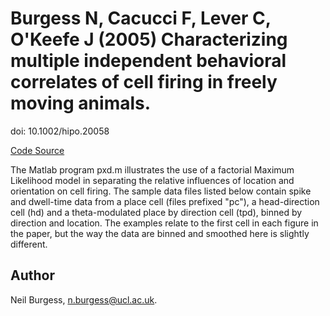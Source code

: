 # Burgess N, Cacucci F, Lever C, O'Keefe J (2005) Characterizing multiple independent behavioral correlates of cell firing in freely moving animals.

doi: 10.1002/hipo.20058

[Code Source](https://www.ucl.ac.uk/icn/characterizing-multiple-independent-behavioral-correlates-cell-firing)

The Matlab program pxd.m illustrates the use of a factorial Maximum Likelihood model in separating the relative influences of location and orientation on cell firing. The sample data files listed below contain spike and dwell-time data from a place cell (files prefixed "pc"), a head-direction cell (hd) and a theta-modulated place by direction cell (tpd), binned by direction and location. The examples relate to the first cell in each figure in the paper, but the way the data are binned and smoothed here is slightly different.

## Author
Neil Burgess, n.burgess@ucl.ac.uk.
